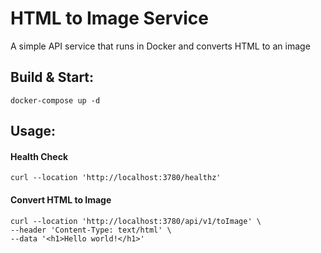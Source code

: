 # HTML to Image Service

A simple API service that runs in Docker and converts HTML to an image

## Build & Start:
```shell
docker-compose up -d
```

## Usage:

#### Health Check
```shell
curl --location 'http://localhost:3780/healthz'
```

#### Convert HTML to Image
```shell
curl --location 'http://localhost:3780/api/v1/toImage' \
--header 'Content-Type: text/html' \
--data '<h1>Hello world!</h1>'
```
